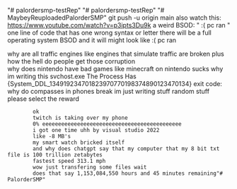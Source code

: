 "# palordersmp-testRep" 
"# palordersmp-testRep" 
"# MaybeyReuploadedPalorderSMP" 
git push -u origin main
also watch this: https://www.youtube.com/watch?v=p3ipts3Du9k
 a weird BSOD: "
 :(
pc ran
"
one line of code that has one wrong syntax or letter there will be a full operating system BSOD and it will might look like :(
    pc ran
    
why are all traffic engines like engines that simulate traffic are broken
plus how the hell do people get those corruption   
why does nintendo have bad games like minecraft on nintendo sucks
why im writing this
svchost.exe
The Process Has {System_DDL_134919234701823970770198374890123470134} exit code: 
why do compasses in phones break
im just writing stuff random stuff
please select the reward


            ok          
            twitch is taking over my phone
            0% eeeeeeeeeeeeeeeeeeeeeeeeeeeeeeeeeeeeeeeeeeee
            i got one time uhh by visual studio 2022
            like -8 MB's
            my smart watch bricked itself 
            and why does chatgpt say that my computer that my 8 bit txt file is 100 trillion zetabytes
            fastest speed 313.1 mph
            wow just transfering some files wait
            does that say 1,153,084,550 hours and 45 minutes remaining"# PalorderSMP" 
